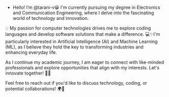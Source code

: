 - Hello!  I’m @tarani-v😀 I'm currently pursuing my degree in Electronics and Communication Engineering, where I delve into the fascinating world of technology and innovation. 

💡 My passion for computer technologies drives me to explore coding languages and develop software solutions that make a difference. 💻✨I'm particularly interested in Artificial Intelligence (AI) and Machine Learning (ML), as I believe they hold the key to transforming industries and enhancing everyday life. 

As I continue my academic journey, I am eager to connect with like-minded professionals and explore opportunities that align with my interests. Let's innovate together! 🚀🔗

Feel free to reach out if you'd like to discuss technology, coding, or potential collaborations! 🌍🤖
